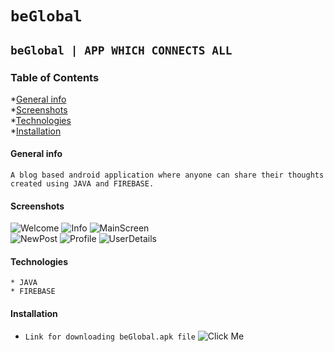# `beGlobal`
## `beGlobal | APP WHICH CONNECTS ALL`
### Table of Contents
*[General info](#General-info)<br>
*[Screenshots](#Screenshots)<br>
*[Technologies](#Technologies)<br>
*[Installation](#Install)

#### General info
```
A blog based android application where anyone can share their thoughts created using JAVA and FIREBASE.
```
#### Screenshots

![Welcome](https://user-images.githubusercontent.com/60037249/94258578-ac346880-ff4a-11ea-94a8-2f0d36a2ae45.jpeg)
![Info](https://user-images.githubusercontent.com/60037249/94258988-6330e400-ff4b-11ea-8352-96427152f023.jpeg)
![MainScreen](https://user-images.githubusercontent.com/60037249/94260204-5f9e5c80-ff4d-11ea-9e46-816a4d8687e4.jpeg)
<br>
![NewPost](https://user-images.githubusercontent.com/60037249/94260211-62994d00-ff4d-11ea-92d9-18403bc2f3bb.jpeg)
![Profile](https://user-images.githubusercontent.com/60037249/94260221-64fba700-ff4d-11ea-9001-dd985d379c5d.jpeg)
![UserDetails](https://user-images.githubusercontent.com/60037249/94260233-67f69780-ff4d-11ea-9263-3eb311322534.jpeg)

#### Technologies
```
* JAVA
* FIREBASE

```
#### Installation
* `Link for downloading beGlobal.apk file`
![Click Me](./app/install)

